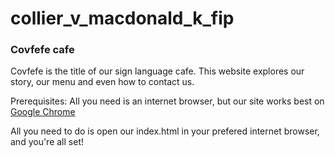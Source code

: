 # collier_v_macdonald_k_fip

### Covfefe cafe

Covfefe is the title of our sign language cafe. This website explores our story, our menu and even how to contact us.

Prerequisites: All you need is an internet browser, but our site works best on [Google Chrome](https://www.google.com/chrome/)

All you need to do is open our index.html in your prefered internet browser, and you're all set!
